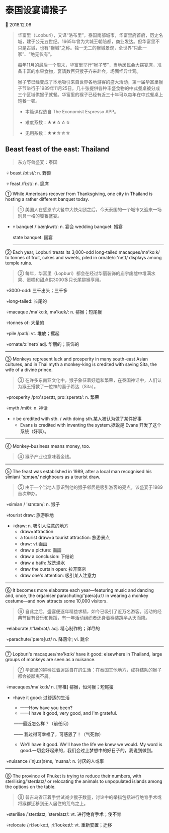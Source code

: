 # 泰国设宴请猴子

:date: 2018.12.06

> 华富里（Lopburi），又译“洛布里”，泰国南部城市，华富里府首府，历史名城，建于公元五世纪。1665年曾为大城王朝陪都，商业发达。但华富里不只是古城，也有“猴城”之称。独一无二的猴城景观，全世界“只此一家”、“绝无仅有”。
>
> 每年11月的最后一个周末，华富里举行“猴子节”，当地居民会大摆宴席，准备丰富的水果食物，宴请数百只猴子齐来赴会，场面怪异壮观。
>
> 猴子节已经变成了本地吸引来自世界各地游客的盛大活动，第一届华富里猴子节举行于1989年11月25日，几十张提供各种丰盛食物的中式餐桌被分成三个区域供猴子就餐。华富里的猴子已经有近三十年可以每年在中式餐桌上饱餐一顿。
>
> - 本篇课程选自 The Economist Espresso APP。
>
> - 难度系数：★★☆☆☆
>
> - 无用系数：★★☆☆☆



## **Beast feast of the east: Thailand**

> 东方野兽盛宴：泰国

​    💀 beast /biːst/: n. 野兽

​    💀 feast /fiːst/: n. 筵席



① While Americans recover from Thanksgiving, one city in Thailand is hosting a rather different banquet today.

> ① 美国人在感恩节大餐中大快朵颐之后，今天泰国的一个城市又迎来一场别具一格的饕餮盛宴。

- 💀 banquet /'bæŋkwɪt/: n. 宴会
  wedding banquet: 婚宴

  state banquet: 国宴

  ---

② Each year, Lopburi treats its 3,000-odd long-tailed macaques/mə'kɑːk/ to tonnes of fruit, cakes and sweets, piled in ornate/ɔː'neɪt/  displays among temple ruins.

> ② 每年，华富里（Lopburi）都会在经过华丽装饰的庙宇废墟中堆满水果、蛋糕和甜点供3000多只长尾猕猴享用。

​    💀3000-odd: 三千出头；三千多

​    💀long-tailed: 长尾的

​    💀macaque /mə'kɑːk, mə'kæk/: n. 猕猴；短尾猴

​    💀tonnes of: 大量的

​    💀pile /paɪl/: vt. 堆放；摞起

​    💀ornate/ɔː'neɪt/  adj. 华丽的；装饰的

---

③ Monkeys represent luck and prosperity in many south-east Asian cultures, and in Thai myth a monkey-king is credited with saving Sita, the wife of a divine prince.

> ③ 在许多东南亚文化中，猴子象征着好运和繁荣，在泰国神话中，人们认为猴王搭救了一位神的妻子希达（Sita）。

​    💀prosperity /prɒ'sperɪtɪ, prɑːˈsperətɪ/: n. 繁荣

​    💀myth /miθ/: n. 神话

- 💀 be credited with sth. / with doing sth.某人被认为做了某件好事
  - Evans is credited with inventing the system.据说是 Evans 开发了这个系统（好事）。

---

④ Monkey-business means money, too.

> ④ 猴子产业也意味着金钱。

---

⑤ The feast was established in 1989, after a local man recognised his simian/ 'sɪmɪən/ neighbours as a tourist draw.

> ⑤ 由于一个当地人意识到他的猴子邻居是吸引游客的亮点，该盛宴于1989首次举办。

​    💀simian / 'sɪmɪən/: n. 猴子

​    💀tourist draw: 旅游胜地

- 💀draw: n. 吸引人注意的地方
  - draw=attraction
  - a tourist draw=a tourist attraction: 旅游景点
  - draw: vt.画画
  - draw a picture: 画画
  - draw a conclusion: 下结论
  - draw a bath: 放洗澡水
  - draw the curtain open: 拉开窗帘
  - draw one's attention: 吸引某人注意力 

---

⑥ It becomes more elaborate each year—featuring music and dancing and, once, the organiser parachuting/'pærəʃuːt/ in wearing a monkey costume—and now attracts some 10,000 visitors.

> ⑥ 自此之后，盛宴便逐年精益求精，如今已吸引了近万名游客。活动的经典节目有音乐和舞蹈，有一年活动组织者还身着猴装跳伞从天而降。

​    💀elaborate /ɪ'læbrət/: adj. 精心制作的；详尽的

​    💀parachute/'pærəʃuːt/ n. 降落伞; vi. 跳伞

---

⑦ Lopburi's macaques/mə'kɑːk/  have it good: elsewhere in Thailand, large groups of monkeys are seen as a nuisance.

> ⑦ 华富里的猕猴过着逍遥自在的生活：在泰国其他地方，成群结队的猴子都会被鄙夷不屑。

​    💀macaques/mə'kɑːk/ n. [脊椎] 猕猴，恒河猴；短尾猿

- 💀have it good: 过舒适的生活
  - ——How have you been? 
  - ——I have it good, very good, and I'm grateful. 

  ​              ——最近怎么样？（前任问）

  ​     —— 我过得可幸福了，可感恩了！（气死你）

  - We'll have it good. We'll have the life we knew we would. My word is good.一切会好起来的，我们会过上梦想中的好日子的，我说到做到。

​    💀nuisance /'njuːs(ə)ns, 'nusns/: n. 讨厌的人或事

---

⑧ The province of Phuket is trying to reduce their numbers, with sterilising/ˈsterɪlaɪz/ or relocating the animals to unpopulated islands among the options on the table.

> ⑧ 普吉岛省正着手尝试减少猴子数量，讨论中的举措包括进行绝育手术或将猴群迁移到无人居住的荒岛之上。

​    💀sterilise /ˈsterɪlaɪz, ˈsterəlaɪz/: vt. 进行绝育手术；使不育

​    💀relocate /ˌriːləʊˈkeɪt, ˌriːˈloʊkeɪt/: vt. 重新安置；迁移